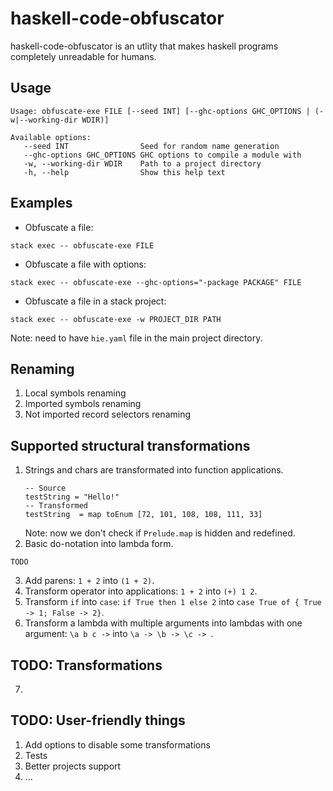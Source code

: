 # haskell-code-obfuscator

haskell-code-obfuscator is an utlity that makes haskell programs completely 
unreadable for humans.

## Usage

```
Usage: obfuscate-exe FILE [--seed INT] [--ghc-options GHC_OPTIONS | (-w|--working-dir WDIR)]

Available options:
   --seed INT                Seed for random name generation
   --ghc-options GHC_OPTIONS GHC options to compile a module with
   -w, --working-dir WDIR    Path to a project directory
   -h, --help                Show this help text
```

## Examples

* Obfuscate a file: 

```
stack exec -- obfuscate-exe FILE
```

* Obfuscate a file with options:
```
stack exec -- obfuscate-exe --ghc-options="-package PACKAGE" FILE
```

* Obfuscate a file in a stack project:
```
stack exec -- obfuscate-exe -w PROJECT_DIR PATH
```

Note: need to have `hie.yaml` file in the main project directory.

## Renaming 

1. Local symbols renaming
2. Imported symbols renaming
3. Not imported record selectors renaming

## Supported structural transformations

1. Strings and chars are transformated into function applications.
   ```
   -- Source
   testString = "Hello!"
   -- Transformed
   testString  = map toEnum [72, 101, 108, 108, 111, 33]
   ```
   Note: now we don't check if `Prelude.map` is hidden and redefined.
2. Basic do-notation into lambda form.
  ```
  TODO
  ```
3. Add parens: ``1 + 2`` into `(1 + 2)`.
4. Transform operator into applications: `1 + 2` into `(+) 1 2`.
5. Transform `if` into `case`: `if True then 1 else 2` into `case True of { True -> 1; False -> 2}`.
6. Transform a lambda with multiple arguments into lambdas with one argument: `\a b c ->` into `\a -> \b -> \c -> `.

## TODO: Transformations

7. 

## TODO: User-friendly things

1. Add options to disable some transformations
2. Tests
3. Better projects support
4. ...
